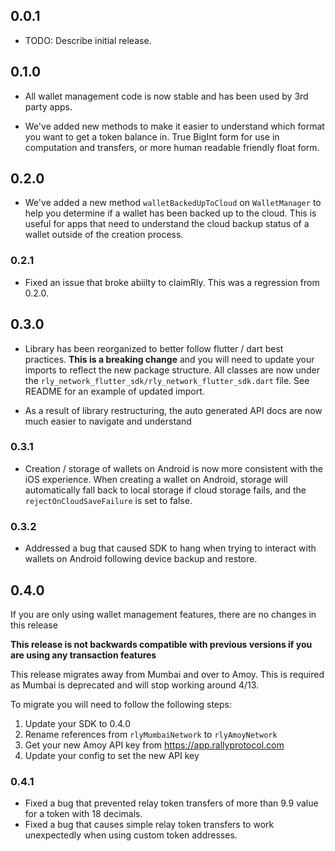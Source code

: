 ## 0.0.1

* TODO: Describe initial release.

## 0.1.0

* All wallet management code is now stable and has been used by 3rd party apps.

* We've added new methods to make it easier to understand which format you want to get a token balance in. True BigInt form for use in computation and transfers, or more human readable friendly float form.

## 0.2.0

* We've added a new method `walletBackedUpToCloud` on `WalletManager` to help you determine if a wallet has been backed up to the cloud. This is useful for apps that need to understand the cloud backup status of a wallet outside of the creation process.

### 0.2.1

* Fixed an issue that broke abiilty to claimRly. This was a regression from 0.2.0.

## 0.3.0

* Library has been reorganized to better follow flutter / dart best practices. **This is a breaking change** and you will need to update your imports to reflect the new package structure. All classes are now under the `rly_network_flutter_sdk/rly_network_flutter_sdk.dart` file. See README for an example of updated import.

* As a result of library restructuring, the auto generated API docs are now much easier to navigate and understand


### 0.3.1

* Creation / storage of wallets on Android is now more consistent with the iOS experience. When creating a wallet on Android, storage will automatically fall back to local storage if cloud storage fails, and the `rejectOnCloudSaveFailure` is set to false.

### 0.3.2

* Addressed a bug that caused SDK to hang when trying to interact with wallets on Android following device backup and restore.

## 0.4.0

If you are only using wallet management features, there are no changes in this release

**This release is not backwards compatible with previous versions if you are using any transaction features**

This release migrates away from Mumbai and over to Amoy. This is required as Mumbai is deprecated and will stop working around 4/13.

To migrate you will need to follow the following steps:
1. Update your SDK to 0.4.0
2. Rename references from `rlyMumbaiNetwork` to `rlyAmoyNetwork`
3. Get your new Amoy API key from https://app.rallyprotocol.com
4. Update your config to set the new API key

### 0.4.1

* Fixed a bug that prevented relay token transfers of more than 9.9 value for a token with 18 decimals.
* Fixed a bug that causes simple relay token transfers to work unexpectedly when using custom token addresses.